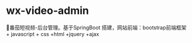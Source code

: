# wx-video-admin
🎯番茄短视频-后台管理。基于SpringBoot 搭建，网站前端：bootstrap前端框架 + javascript + css +html +jquery +ajax
